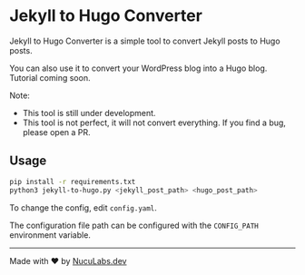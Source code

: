 # Jekyll to Hugo Converter

Jekyll to Hugo Converter is a simple tool to convert Jekyll posts to Hugo posts.

You can also use it to convert your WordPress blog into a Hugo blog. Tutorial coming soon.

Note:
- This tool is still under development.
- This tool is not perfect, it will not convert everything. If you find a bug, please open a PR.

## Usage

```bash
pip install -r requirements.txt
python3 jekyll-to-hugo.py <jekyll_post_path> <hugo_post_path>
```

To change the config, edit `config.yaml`.

The configuration file path can be configured with the `CONFIG_PATH` environment variable.

---
Made with ❤️ by [NucuLabs.dev](https://blog.nuculabs.dev)